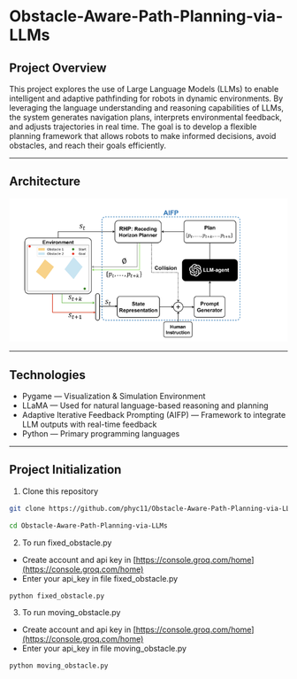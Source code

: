 # Obstacle-Aware-Path-Planning-via-LLMs

## Project Overview

This project explores the use of Large Language Models (LLMs) to enable intelligent and adaptive pathfinding for robots in dynamic environments. By leveraging the language understanding and reasoning capabilities of LLMs, the system generates navigation plans, interprets environmental feedback, and adjusts trajectories in real time. The goal is to develop a flexible planning framework that allows robots to make informed decisions, avoid obstacles, and reach their goals efficiently.

---

## Architecture

![Architecture](images/Architecture.png)

---

## Technologies

- Pygame — Visualization & Simulation Environment
- LLaMA — Used for natural language-based reasoning and planning
- Adaptive Iterative Feedback Prompting (AIFP) — Framework to integrate LLM outputs with real-time feedback
- Python — Primary programming languages

---

## Project Initialization

1. Clone this repository

```bash
git clone https://github.com/phyc11/Obstacle-Aware-Path-Planning-via-LLMs.git
```

```bash
cd Obstacle-Aware-Path-Planning-via-LLMs
```

2. To run fixed_obstacle.py

- Create account and api key in [https://console.groq.com/home](https://console.groq.com/home)
- Enter your api_key in file fixed_obstacle.py

```bash
python fixed_obstacle.py
```

3. To run moving_obstacle.py

- Create account and api key in [https://console.groq.com/home](https://console.groq.com/home)
- Enter your api_key in file moving_obstacle.py

```bash
python moving_obstacle.py
```
